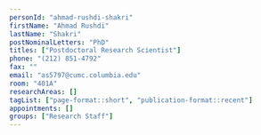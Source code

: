 ```yaml
---
personId: "ahmad-rushdi-shakri"
firstName: "Ahmad Rushdi"
lastName: "Shakri"
postNominalLetters: "PhD"
titles: ["Postdoctoral Research Scientist"]
phone: "(212) 851-4792"
fax: ""
email: "as5797@cumc.columbia.edu"
room: "401A"
researchAreas: []
tagList: ["page-format::short", "publication-format::recent"]
appointments: []
groups: ["Research Staff"]
---
```

